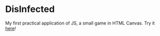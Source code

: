 # DisInfected

My first practical application of JS, a small game in HTML Canvas. Try it [here](https://antonistorb.github.io/DisInfected/)!
